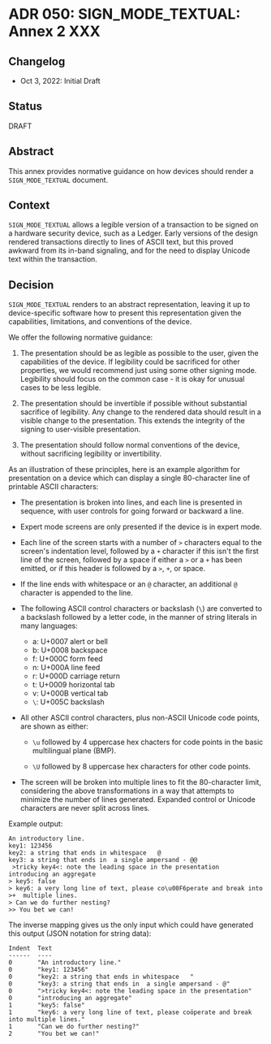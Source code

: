 # ADR 050: SIGN_MODE_TEXTUAL: Annex 2 XXX

## Changelog

* Oct 3, 2022: Initial Draft

## Status

DRAFT

## Abstract

This annex provides normative guidance on how devices should render a
`SIGN_MODE_TEXTUAL` document.

## Context

`SIGN_MODE_TEXTUAL` allows a legible version of a transaction to be signed
on a hardware security device, such as a Ledger. Early versions of the
design rendered transactions directly to lines of ASCII text, but this
proved awkward from its in-band signaling, and for the need to display
Unicode text within the transaction.

## Decision

`SIGN_MODE_TEXTUAL` renders to an abstract representation, leaving it
up to device-specific software how to present this representation given the
capabilities, limitations, and conventions of the device.

We offer the following normative guidance:

1. The presentation should be as legible as possible to the user, given
the capabilities of the device. If legibility could be sacrificed for other
properties, we would recommend just using some other signing mode.
Legibility should focus on the common case - it is okay for unusual cases
to be less legible.

2. The presentation should be invertible if possible without substantial
sacrifice of legibility.  Any change to the rendered data should result
in a visible change to the presentation. This extends the integrity of the
signing to user-visible presentation.

3. The presentation should follow normal conventions of the device,
without sacrificing legibility or invertibility.

As an illustration of these principles, here is an example algorithm
for presentation on a device which can display a single 80-character
line of printable ASCII characters:

* The presentation is broken into lines, and each line is presented in
sequence, with user controls for going forward or backward a line.

* Expert mode screens are only presented if the device is in expert mode.

* Each line of the screen starts with a number of `>` characters equal
to the screen's indentation level, followed by a `+` character if this
isn't the first line of the screen, followed by a space if either a
`>` or a `+` has been emitted,
or if this header is followed by a `>`, `+`, or space.

* If the line ends with whitespace or an `@` character, an additional `@`
character is appended to the line.

* The following ASCII control characters or backslash (`\`) are converted
to a backslash followed by a letter code, in the manner of string literals
in many languages:

    * a: U+0007 alert or bell
    * b: U+0008 backspace
    * f: U+000C form feed
    * n: U+000A line feed
    * r: U+000D carriage return
    * t: U+0009 horizontal tab
    * v: U+000B vertical tab
    * `\`: U+005C backslash

* All other ASCII control characters, plus non-ASCII Unicode code points,
are shown as either:

    * `\u` followed by 4 uppercase hex chacters for code points
    in the basic multilingual plane (BMP).

    * `\U` followed by 8 uppercase hex characters for other code points.

* The screen will be broken into multiple lines to fit the 80-character
limit, considering the above transformations in a way that attempts to
minimize the number of lines generated. Expanded control or Unicode characters
are never split across lines.

Example output:

```
An introductory line.
key1: 123456
key2: a string that ends in whitespace   @
key3: a string that ends in  a single ampersand - @@
 >tricky key4<: note the leading space in the presentation
introducing an aggregate
> key5: false
> key6: a very long line of text, please co\u00F6perate and break into
>+  multiple lines.
> Can we do further nesting?
>> You bet we can!
```

The inverse mapping gives us the only input which could have
generated this output (JSON notation for string data):

```
Indent  Text
------  ----
0       "An introductory line."
0       "key1: 123456"
0       "key2: a string that ends in whitespace   "
0       "key3: a string that ends in  a single ampersand - @"
0       ">tricky key4<: note the leading space in the presentation"
0       "introducing an aggregate"
1       "key5: false"
1       "key6: a very long line of text, please coöperate and break into multiple lines."
1       "Can we do further nesting?"
2       "You bet we can!"
```
